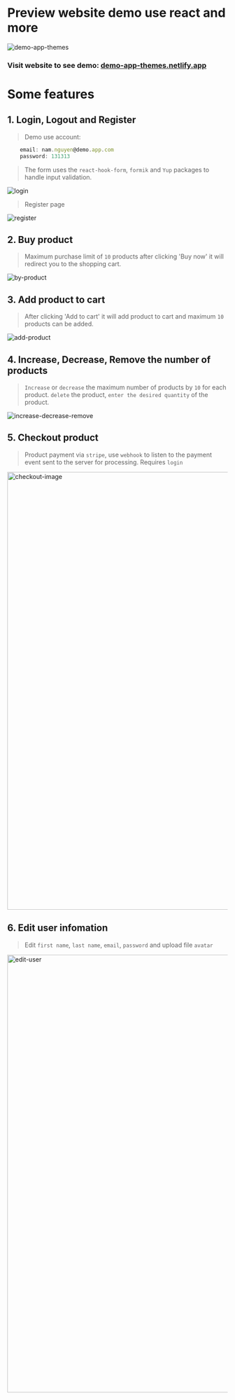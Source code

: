 # Preview website demo use react and more

![demo-app-themes](https://res.cloudinary.com/ds6y4vgjb/image/upload/v1642691523/Screenshot_from_2022-01-20_22-10-24_gfgf60.png)

### Visit website to see demo: [demo-app-themes.netlify.app](https://demo-app-themes.netlify.app/)

# Some features

## 1. Login, Logout and Register

> Demo use account:

```javascript
    email: nam.nguyen@demo.app.com
    password: 131313
```

> The form uses the `react-hook-form`, `formik` and `Yup` packages to handle input validation.

![login](https://res.cloudinary.com/ds6y4vgjb/image/upload/v1642694665/Screenshot_from_2022-01-20_23-04-04_oykeh8.png)

> Register page

![register](https://res.cloudinary.com/ds6y4vgjb/image/upload/v1642695071/Screenshot_from_2022-01-20_23-10-52_ppdwoo.png)

## 2. Buy product

> Maximum purchase limit of `10` products
> after clicking 'Buy now' it will redirect you to the shopping cart.

![by-product](https://res.cloudinary.com/ds6y4vgjb/image/upload/v1642692477/Screenshot_from_2022-01-20_22-27-24_qpm6xb.png)

## 3. Add product to cart

> After clicking 'Add to cart' it will add product to cart and maximum `10` products can be added.

![add-product](https://res.cloudinary.com/ds6y4vgjb/image/upload/v1642693936/Screenshot_from_2022-01-20_22-51-41_dxukny.png)

## 4. Increase, Decrease, Remove the number of products

> `Increase` or `decrease` the maximum number of products by `10` for each product.
> `delete` the product, `enter the desired quantity` of the product.

![increase-decrease-remove](https://res.cloudinary.com/ds6y4vgjb/image/upload/v1642697373/chrome-capture_djp5ba.gif)

## 5. Checkout product

> Product payment via `stripe`, use `webhook` to listen to the payment event sent to the server for processing. Requires `login`

<!-- ![checkout-image](https://res.cloudinary.com/ds6y4vgjb/image/upload/v1642870619/checkout_oeojov.gif) -->
<img src="https://res.cloudinary.com/ds6y4vgjb/image/upload/v1642870619/checkout_oeojov.gif" width="1000px" alt="checkout-image">

## 6. Edit user infomation

> Edit `first name`, `last name`, `email`, `password` and upload file `avatar`

<!-- ![edit-user](https://res.cloudinary.com/ds6y4vgjb/image/upload/v1642872311/edit_user_al2dwa.gif) -->
<img src="https://res.cloudinary.com/ds6y4vgjb/image/upload/v1642872311/edit_user_al2dwa.gif" width="1000px" alt="edit-user">
